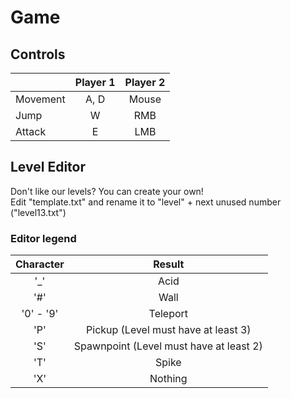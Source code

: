# Game

## Controls

|  | Player 1 | Player 2 |  
|-----------|:-----------:|:-----------:|  
| Movement | A, D | Mouse |  
| Jump | W | RMB |  
| Attack | E | LMB |  

## Level Editor

Don't like our levels? You can create your own!  
Edit "template.txt" and rename it to "level" + next unused number ("level13.txt")

### Editor legend

| Character | Result | 
|:-----------:|:-----------:|  
| '_' | Acid |  
| '#' | Wall |  
| '0' - '9' | Teleport |  
| 'P' | Pickup (Level must have at least 3) |  
| 'S' | Spawnpoint (Level must have at least 2) |  
| 'T' | Spike |  
| 'X' | Nothing |